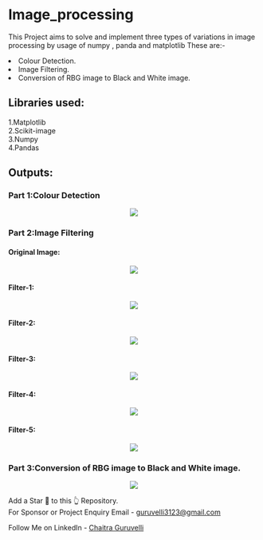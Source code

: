 # Image_processing
This Project aims to solve and implement three types of variations in image processing by usage of numpy , panda and matplotlib
These are:-
<li>Colour Detection.</li>
<li>Image Filtering.</li>
<li>Conversion of RBG image to Black and White image.</li>



<h2>Libraries used:</h2>
1.Matplotlib<br>
2.Scikit-image<br>
3.Numpy<br>
4.Pandas<br>

<h2>Outputs:</h2>
<h3>Part 1:Colour Detection</h3>
<p align="center">
  <img src="https://github.com/Chaitra-03/Image_processing/blob/main/part1.png" >
</p>



<h3>Part 2:Image Filtering</h3>
<h4>Original Image:</h4>
<p align="center">
  <img src="https://github.com/Chaitra-03/Image_processing/blob/main/part2_original.png" >
</p>

<h4>Filter-1:</h4>
<p align="center">
  <img src="https://github.com/Chaitra-03/Image_processing/blob/main/part2_1.png" >
</p>

<h4>Filter-2:</h4>
<p align="center">
  <img src="https://github.com/Chaitra-03/Image_processing/blob/main/part2_2.png" >
</p>

<h4>Filter-3:</h4>
<p align="center">
  <img src="https://github.com/Chaitra-03/Image_processing/blob/main/part2_3.png" >
</p>

<h4>Filter-4:</h4>
<p align="center">
  <img src="https://github.com/Chaitra-03/Image_processing/blob/main/part2_4.png" >
</p>

<h4>Filter-5:</h4>
<p align="center">
  <img src="https://github.com/Chaitra-03/Image_processing/blob/main/part2_5.png" >
</p>


<h3>Part 3:Conversion of RBG image to Black and White image.</h3>
<p align="center">
  <img src="https://github.com/Chaitra-03/Image_processing/blob/main/part3.png" >
</p>


Add a Star 🌟 to this 👆 Repository.<br>
For Sponsor or Project Enquiry
Email - guruvelli3123@gmail.com

Follow Me on
LinkedIn - <a href="https://www.linkedin.com/in/chaitra-guruvelli-b948a7238//">Chaitra Guruvelli</a>

